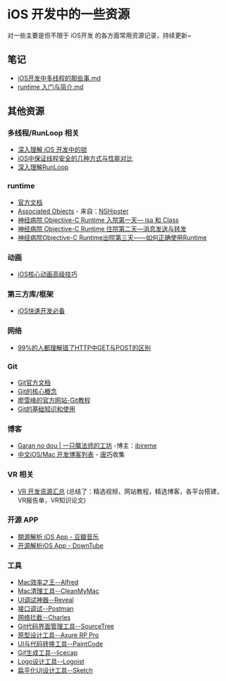 # iOS 开发中的一些资源

对一些主要是但不限于 iOS开发 的各方面常用资源记录，持续更新~

## 笔记

* [iOS开发中多线程的那些事.md](https://github.com/sanyucz/iOSNote/blob/master/%E5%A4%9A%E7%BA%BF%E7%A8%8B/iOS%E5%BC%80%E5%8F%91%E4%B8%AD%E5%A4%9A%E7%BA%BF%E7%A8%8B%E7%9A%84%E9%82%A3%E4%BA%9B%E4%BA%8B.md)
* [runtime 入门与简介.md](https://github.com/sanyucz/iOSNote/blob/master/runtime/runtime%20%E5%85%A5%E9%97%A8%E4%B8%8E%E7%AE%80%E4%BB%8B.md)

## 其他资源

### 多线程/RunLoop 相关

- [深入理解 iOS 开发中的锁](https://bestswifter.com/ios-lock/?utm_source=tuicool&utm_medium=referral)
- [iOS中保证线程安全的几种方式与性能对比](http://www.jianshu.com/p/ddbe44064ca4)
- [深入理解RunLoop](http://blog.ibireme.com/2015/05/18/runloop/)

### runtime

- [官方文档](https://developer.apple.com/reference/objectivec/1657527-objective_c_runtime?language=objc)
- [Associated Objects](http://nshipster.com/associated-objects/) - 来自：[NSHipster](http://nshipster.com/)
- [神经病院 Objective-C Runtime 入院第一天— isa 和 Class](http://ios.jobbole.com/89209/#comment-90580)
- [神经病院 Objective-C Runtime 住院第二天—消息发送与转发](http://ios.jobbole.com/89386/)
- [神经病院Objective-C Runtime出院第三天——如何正确使用Runtime](http://ios.jobbole.com/89452/)

### 动画

- [iOS核心动画高级技巧](https://github.com/AlfredTheBest/iOS_core_animation?hmsr=toutiao.io&utm_medium=toutiao.io&utm_source=toutiao.io)

### 第三方库/框架

- [iOS快速开发必备](https://zhuanlan.zhihu.com/p/22763239?refer=lishichao)

### 网络

- [99%的人都理解错了HTTP中GET与POST的区别](https://zhuanlan.zhihu.com/p/22536382?hmsr=toutiao.io&utm_medium=toutiao.io&utm_source=toutiao.io)

### Git
- [Git官方文档](https://git-scm.com/book/en/v2)
- [Git的核心概念](https://lufficc.com/blog/the-core-conception-of-git)
- [廖雪峰的官方网站-Git教程](http://www.liaoxuefeng.com/wiki/0013739516305929606dd18361248578c67b8067c8c017b000)
- [Git的基础知识和使用](http://sanyucz.top/2016/03/25/Git-0/)


### 博客

- [Garan no dou | 一只魔法师的工坊](http://blog.ibireme.com/) -博主：[ibireme](https://github.com/ibireme/)
- [中文iOS/Mac 开发博客列表](https://github.com/tangqiaoboy/iOSBlogCN) - [唐巧](https://github.com/tangqiaoboy)收集


### VR 相关

- [VR 开发资源汇总](https://github.com/GeekLiB/Lee-VR-Source)   (总结了：精选视频，网站教程，精选博客，各平台搭建，VR报告单，VR知识论文)

### 开源 APP

- [開源解析 iOS App - 豆瓣音乐](https://kobe0308.github.io/2016/08/29/20160829/?hmsr=toutiao.io&utm_medium=toutiao.io&utm_source=toutiao.io)
- [开源解析iOS App - DownTube](https://kobe0308.github.io/2016/08/13/20160813-01/)


### 工具

- [Mac效率之王--Alfred](https://www.alfredapp.com/)
- [Mac清理工具--CleanMyMac](http://macpaw.com/cleanmymac)
- [UI调试神器--Reveal](https://revealapp.com/)
- [接口调试--Postman](https://www.getpostman.com/)
- [网络拦截--Charles](https://www.charlesproxy.com/)
- [Git代码界面管理工具--SourceTree](https://www.sourcetreeapp.com/)
- [原型设计工具--Axure RP Pro](http://www.axure.com/download)
- [UI与代码转换工具--PaintCode](https://www.paintcodeapp.com/)
- [Gif生成工具--licecap](https://github.com/justinfrankel/licecap)
- [Logo设计工具--Logoist](http://www.syniumsoftware.com/logoist)
- [扁平化UI设计工具--Sketch](https://www.sketchapp.com/)

